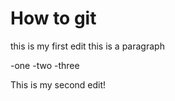# How to git

this is my first edit
this is a paragraph

-one
-two
-three

This is my second edit!

